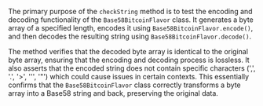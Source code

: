 The primary purpose of the `checkString` method is to test the encoding and decoding functionality of the `Base58BitcoinFlavor` class. It generates a byte array of a specified length, encodes it using `Base58BitcoinFlavor.encode()`, and then decodes the resulting string using `Base58BitcoinFlavor.decode()`.

The method verifies that the decoded byte array is identical to the original byte array, ensuring that the encoding and decoding process is lossless. It also asserts that the encoded string does not contain specific characters (',', '.', '>', '\'', '"') which could cause issues in certain contexts. This essentially confirms that the `Base58BitcoinFlavor` class correctly transforms a byte array into a Base58 string and back, preserving the original data.